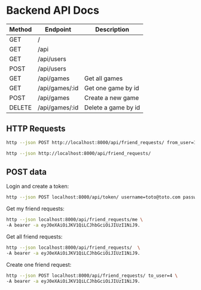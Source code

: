 # Backend API Docs

| Method | Endpoint       | Description         |
| ------ | -------------- | ------------------- |
| GET    | /              |                     |
| GET    | /api           |                     |
| GET    | /api/users     |                     |
| POST   | /api/users     |                     |
| GET    | /api/games     | Get all games       |
| GET    | /api/games/:id | Get one game by id  |
| POST   | /api/games     | Create a new game   |
| DELETE | /api/games/:id | Delete a game by id |

## HTTP Requests

```sh
http --json POST http://localhost:8000/api/friend_requests/ from_user=1 to_user=2
```

```sh
http --json http://localhost:8000/api/friend_requests/
```

## POST data

Login and create a token:

```sh
http --json POST localhost:8000/api/token/ username=toto@toto.com password=totototo
```

Get my friend requests:

```sh
http --json localhost:8000/api/friend_requests/me \
-A bearer -a eyJ0eXAiOiJKV1QiLCJhbGciOiJIUzI1NiJ9.
```

Get all friend requests:

```sh
http --json localhost:8000/api/friend_requests/  \
-A bearer -a eyJ0eXAiOiJKV1QiLCJhbGciOiJIUzI1NiJ9.
```

Create one friend request:

```sh
http --json POST localhost:8000/api/friend_requests/ to_user=4 \
-A bearer -a eyJ0eXAiOiJKV1QiLCJhbGciOiJIUzI1NiJ9.
```
